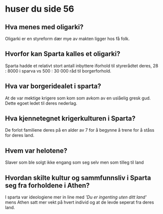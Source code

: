 # huser du side 56

## Hva menes med oligarki?

Oligarki er en styreform dær mye av makten ligger hos få folk.

## Hvorfor kan Sparta kalles et oligarki?

Sparta hadde et relativt stort antall inbyttere iforhold til styrerådtet deres, 28 : 8000 i sparva vs 500 : 30 000 råd til borgerforhold.

## Hva var borgeridealet i sparta?

At de var mektige krigere som kom som avkom av en uslåelig gresk gud. Dette egoet ledet til deres nederlag.

## Hva kjennetegnet krigerkulturen i Sparta?

De forlot familiene deres på en alder av 7 for å begynne å trene for å ståss for deres land.

## Hvem var helotene?

Slaver som ble solgt ikke engang som seg selv men som tilleg til land

## Hvordan skilte kultur og sammfunnsliv i Sparta seg fra forholdene i Athen?

I sparta var ideologiene mer in line med *'Du er ingenting uten ditt land'* mens Athen satt mer vekt på hvert individ og at de levde seperat fra deres land.

